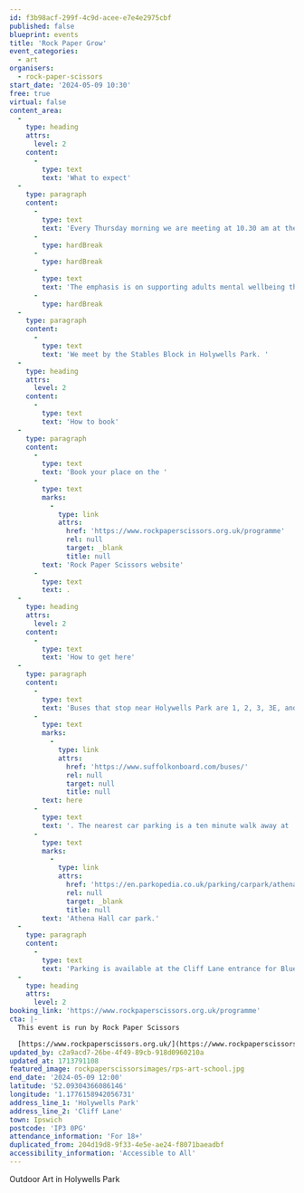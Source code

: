 ```yaml
---
id: f3b98acf-299f-4c9d-acee-e7e4e2975cbf
published: false
blueprint: events
title: 'Rock Paper Grow'
event_categories:
  - art
organisers:
  - rock-paper-scissors
start_date: '2024-05-09 10:30'
free: true
virtual: false
content_area:
  -
    type: heading
    attrs:
      level: 2
    content:
      -
        type: text
        text: 'What to expect'
  -
    type: paragraph
    content:
      -
        type: text
        text: 'Every Thursday morning we are meeting at 10.30 am at the stables in Holywells Park in Ipswich, for a short nature walk followed by an art activity in the open air.'
      -
        type: hardBreak
      -
        type: hardBreak
      -
        type: text
        text: 'The emphasis is on supporting adults mental wellbeing through nature and creativity. We will cover lots of creative skills from printmaking to illustration and collage.'
      -
        type: hardBreak
  -
    type: paragraph
    content:
      -
        type: text
        text: 'We meet by the Stables Block in Holywells Park. '
  -
    type: heading
    attrs:
      level: 2
    content:
      -
        type: text
        text: 'How to book'
  -
    type: paragraph
    content:
      -
        type: text
        text: 'Book your place on the '
      -
        type: text
        marks:
          -
            type: link
            attrs:
              href: 'https://www.rockpaperscissors.org.uk/programme'
              rel: null
              target: _blank
              title: null
        text: 'Rock Paper Scissors website'
      -
        type: text
        text: .
  -
    type: heading
    attrs:
      level: 2
    content:
      -
        type: text
        text: 'How to get here'
  -
    type: paragraph
    content:
      -
        type: text
        text: 'Buses that stop near Holywells Park are 1, 2, 3, 3E, and 616. The nearest bus stop is six minute walk away, see the latest bus timetables '
      -
        type: text
        marks:
          -
            type: link
            attrs:
              href: 'https://www.suffolkonboard.com/buses/'
              rel: null
              target: null
              title: null
        text: here
      -
        type: text
        text: '. The nearest car parking is a ten minute walk away at '
      -
        type: text
        marks:
          -
            type: link
            attrs:
              href: 'https://en.parkopedia.co.uk/parking/carpark/athena_hall/ip3/ipswich/?arriving=202403251700&leaving=202403251900'
              rel: null
              target: _blank
              title: null
        text: 'Athena Hall car park.'
  -
    type: paragraph
    content:
      -
        type: text
        text: 'Parking is available at the Cliff Lane entrance for Blue Badge and permit holders only.'
  -
    type: heading
    attrs:
      level: 2
booking_link: 'https://www.rockpaperscissors.org.uk/programme'
cta: |-
  This event is run by Rock Paper Scissors

  [https://www.rockpaperscissors.org.uk/](https://www.rockpaperscissors.org.uk/)
updated_by: c2a9acd7-26be-4f49-89cb-918d0960210a
updated_at: 1713791108
featured_image: rockpaperscissorsimages/rps-art-school.jpg
end_date: '2024-05-09 12:00'
latitude: '52.09304366086146'
longitude: '1.1776158942056731'
address_line_1: 'Holywells Park'
address_line_2: 'Cliff Lane'
town: Ipswich
postcode: 'IP3 0PG'
attendance_information: 'For 18+'
duplicated_from: 204d19d8-9f33-4e5e-ae24-f8071baeadbf
accessibility_information: 'Accessible to All'
---
```

Outdoor Art in Holywells Park